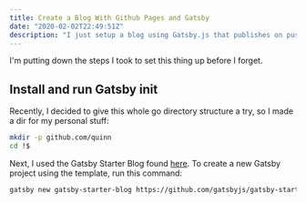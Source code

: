 ```yaml
---
title: Create a Blog With Github Pages and Gatsby
date: "2020-02-02T22:49:51Z"
description: "I just setup a blog using Gatsby.js that publishes on push using github actions to github pages."
---
```


I'm putting down the steps I took to set this thing up before I forget.

## Install and run Gatsby init

Recently, I decided to give this whole go directory structure a try, so I made a dir for my personal stuff:

```bash
mkdir -p github.com/quinn
cd !$
```

Next, I used the Gatsby Starter Blog found [here](https://www.gatsbyjs.org/starters/gatsbyjs/gatsby-starter-blog/). To create a new Gatsby project using the template, run this command:

```bash
gatsby new gatsby-starter-blog https://github.com/gatsbyjs/gatsby-starter-blog
```